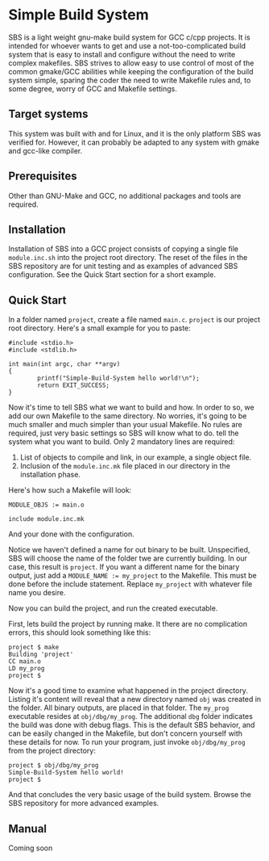 # Simple Build System
SBS is a light weight gnu-make build system for GCC c/cpp projects. It is intended for whoever wants to get and use a not-too-complicated build system that is easy to install and configure without the need to write complex makefiles. SBS strives to allow easy to use control of most of the common gmake/GCC abilities while keeping the configuration of the build system simple, sparing the coder the need to write Makefile rules and, to some degree, worry of GCC and Makefile settings.

## Target systems
This system was built with and for Linux, and it is the only platform SBS was verified for. However, it can probably be adapted to any system with gmake and gcc-like compiler.

## Prerequisites
Other than GNU-Make and GCC, no additional packages and tools are required.

## Installation
Installation of SBS into a GCC project consists of copying a single file `module.inc.sh` into the project root directory. The reset of the files in the SBS repository are for unit testing and as examples of advanced SBS configuration.
See the Quick Start section for a short example.

## Quick Start
In a folder named `project`, create a file named `main.c`. `project` is our project root directory. Here's a small example for you to paste:
```
#include <stdio.h>
#include <stdlib.h>

int main(int argc, char **argv)
{
        printf("Simple-Build-System hello world!\n");
        return EXIT_SUCCESS;
}

```
Now it's time to tell SBS what we want to build and how. In order to so, we add our own Makefile to the same directory. No worries, it's going to be much smaller and much simpler than your usual Makefile. No rules are required, just very basic settings so SBS will know what to do. tell the system what you want to build. Only 2 mandatory lines are required:
1. List of objects to compile and link, in our example, a single object file.
2. Inclusion of the `module.inc.mk` file placed in our directory in the installation phase.

Here's how such a Makefile will look:
```
MODULE_OBJS := main.o

include module.inc.mk

```
And your done with the configuration.

Notice we haven't defined a name for out binary to be built. Unspecified, SBS will choose the name of the folder twe are currently building. In our case, this result is `project`. If you want a different name for the binary output, just add a `MODULE_NAME := my_project` to the Makefile. This must be done before the include statement. Replace `my_project` with whatever file name you desire.

Now you can build the project, and run the created executable.

First, lets build the project by running make. It there are no complication errors, this should look something like this:
```
project $ make
Building 'project'
CC main.o
LD my_prog
project $
```

Now it's a good time to examine what happened in the project directory. Listing it's content will reveal that a new directory named `obj` was created in the folder. All binary outputs, are placed in that folder. The `my_prog` executable resides at `obj/dbg/my_prog`. The additional `dbg` folder indicates the build was done with debug flags. This is the default SBS behavior, and can be easily changed in the Makefile, but don't concern yourself with these details for now.
To run your program, just invoke `obj/dbg/my_prog` from the project directory:
```
project $ obj/dbg/my_prog
Simple-Build-System hello world!
project $
```

And that concludes the very basic usage of the build system.
Browse the SBS repository for more advanced examples.

## Manual
Coming soon
